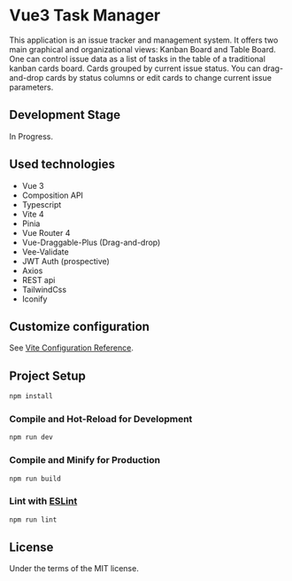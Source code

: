 # Vue3 Task Manager

This application is an issue tracker and management system. It offers two main graphical and organizational views: Kanban Board and Table Board. One can control issue data as a list of tasks in the table of a traditional kanban cards board. Cards grouped by current issue status. You can drag-and-drop cards by status columns or edit cards to change current issue parameters.

## Development Stage

In Progress.

## Used technologies

- Vue 3
- Composition API
- Typescript
- Vite 4
- Pinia
- Vue Router 4
- Vue-Draggable-Plus (Drag-and-drop)
- Vee-Validate
- JWT Auth (prospective)
- Axios
- REST api
- TailwindCss
- Iconify

## Customize configuration

See [Vite Configuration Reference](https://vitejs.dev/config/).

## Project Setup

```sh
npm install
```

### Compile and Hot-Reload for Development

```sh
npm run dev
```

### Compile and Minify for Production

```sh
npm run build
```

### Lint with [ESLint](https://eslint.org/)

```sh
npm run lint
```

## License

Under the terms of the MIT license.
